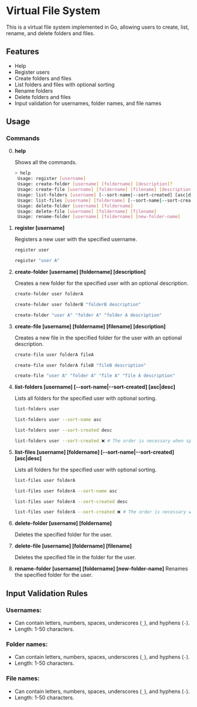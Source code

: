 # Virtual File System

This is a virtual file system implemented in Go, allowing users to create, list, rename, and delete folders and files.

## Features

- Help
- Register users
- Create folders and files
- List folders and files with optional sorting
- Rename folders
- Delete folders and files
- Input validation for usernames, folder names, and file names

## Usage

### Commands
0. **help**
   
   Shows all the commands.
   ```sh
   > help
    Usage: register [username]
    Usage: create-folder [username] [foldername] [description]?
    Usage: create-file [username] [foldername] [filename] [description]?
    Usage: list-folders [username] [--sort-name|--sort-created] [asc|desc]
    Usage: list-files [username] [foldername] [--sort-name|--sort-created] [asc|desc]
    Usage: delete-folder [username] [foldername]
    Usage: delete-file [username] [foldername] [filename]
    Usage: rename-folder [username] [foldername] [new-folder-name]
   ```

1. **register [username]**

   Registers a new user with the specified username.
   ```sh
   register user
   ```
   ```sh
   register "user A"
   ```

2. **create-folder [username] [foldername] [description]**

   Creates a new folder for the specified user with an 
   optional description.
   ```sh
   create-folder user folderA
   ```
   ```sh
   create-folder user folderB "folderB description"
   ```
   ```sh
   create-folder "user A" "folder A" "folder A description"
   ```
3. **create-file [username] [foldername] [filename] [description]**

    Creates a new file in the specified folder for the user with an optional description.
    ```sh
    create-file user folderA fileA
    ```
    ```sh
    create-file user folderA fileB "fileB description"
    ```
    ```sh
    create-file "user A" "folder A" "file A" "file A description"
    ```

4. **list-folders [username] [--sort-name|--sort-created] [asc|desc]**

    Lists all folders for the specified user with optional sorting.

    ```sh
    list-folders user
    ```
    ```sh
    list-folders user --sort-name asc
    ```
    ```sh
    list-folders user --sort-created desc
    ```
    ```sh
    list-folders user --sort-created ❌ # The order is necessary when specifying sort criteria.
    ```


5. **list-files [username] [foldername] [--sort-name|--sort-created] [asc|desc]**

    Lists all folders for the specified user with optional sorting.

    ```sh
    list-files user folderA
    ```
    ```sh
    list-files user folderA --sort-name asc
    ```
    ```sh
    list-files user folderA --sort-created desc
    ```
    ```sh
    list-files user folderA --sort-created ❌ # The order is necessary when specifying sort criteria.
    ```

6. **delete-folder [username] [foldername]**

    Deletes the specified folder for the user.

7. **delete-file [username] [foldername] [filename]**
   
    Deletes the specified file in the folder for the user.

8. **rename-folder [username] [foldername] [new-folder-name]**
    Renames the specified folder for the user.

## Input Validation Rules

### Usernames:

- Can contain letters, numbers, spaces, underscores (`_`), and hyphens (`-`).
- Length: 1-50 characters.

### Folder names:

- Can contain letters, numbers, spaces, underscores (`_`), and hyphens (`-`).
- Length: 1-50 characters.

### File names:

- Can contain letters, numbers, spaces, underscores (`_`), and hyphens (`-`).
- Length: 1-50 characters.
